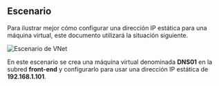 ## <a name="scenario"></a>Escenario

Para ilustrar mejor cómo configurar una dirección IP estática para una máquina virtual, este documento utilizará la situación siguiente.

![Escenario de VNet](./media/virtual-networks-static-ip-scenario-include/static-ip-scenario.png)

En este escenario se crea una máquina virtual denominada **DNS01** en la subred **front-end** y configurarlo para usar una dirección IP estática de **192.168.1.101**.

 